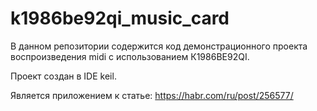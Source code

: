 # k1986be92qi_music_card

В данном репозитории содержится код демонстрационного проекта воспроизведения midi с использованием К1986ВЕ92QI.

Проект создан в IDE keil.

Является приложением к статье: https://habr.com/ru/post/256577/

